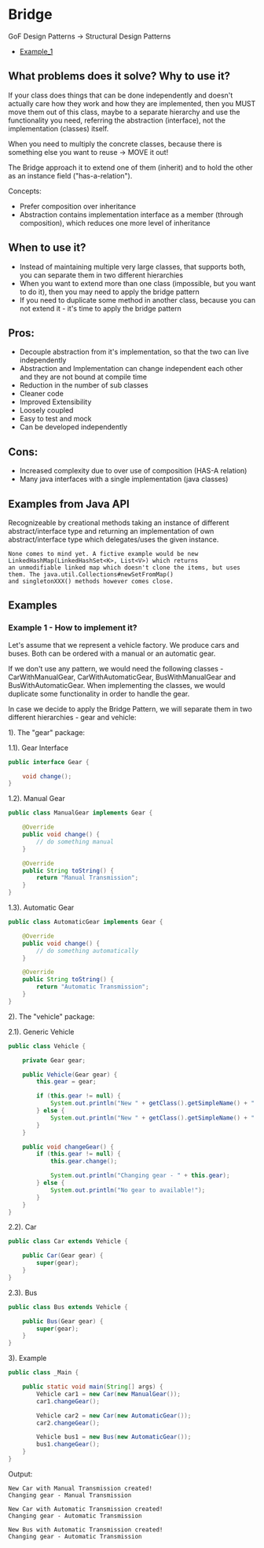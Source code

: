 # Bridge

GoF Design Patterns -> Structural Design Patterns

- [Example_1](https://github.com/Iretha/ebook-design-patterns/tree/master/src/com/smdev/gof/structural/bridge) 

## What problems does it solve? Why to use it?

If your class does things that can be done independently and doesn't actually care how they work and 
how they are implemented, then you MUST move them out of this class, maybe to a separate hierarchy 
and use the functionality you need, referring the abstraction (interface), not the implementation (classes) itself.

When you need to multiply the concrete classes, because there is something else you want to reuse -> MOVE it out!

The Bridge approach it to extend one of them (inherit) and to hold the other as an instance field ("has-a-relation").

Concepts:
- Prefer composition over inheritance
- Abstraction contains implementation interface as a member (through composition), which reduces one more level of inheritance

## When to use it?
- Instead of maintaining multiple very large classes, that supports both, you can separate them in two different hierarchies
- When you want to extend more than one class (impossible, but you want to do it), then you may need to apply the bridge pattern
- If you need to duplicate some method in another class, because you can not extend it - it's time to apply the bridge pattern  

## Pros:
- Decouple abstraction from it's implementation, so that the two can live independently
- Abstraction and Implementation can change independent each other and they are not bound at compile time
- Reduction in the number of sub classes
- Cleaner code
- Improved Extensibility
- Loosely coupled
- Easy to test and mock
- Can be developed independently

## Cons:
- Increased complexity due to over use of composition (HAS-A relation)
- Many java interfaces with a single implementation (java classes)

## Examples from Java API
Recognizeable by creational methods taking an instance of different abstract/interface type 
and returning an implementation of own abstract/interface type which delegates/uses the given instance.
```
None comes to mind yet. A fictive example would be new LinkedHashMap(LinkedHashSet<K>, List<V>) which returns 
an unmodifiable linked map which doesn't clone the items, but uses them. The java.util.Collections#newSetFromMap() 
and singletonXXX() methods however comes close.
```

## Examples

### Example 1 - How to implement it?
Let's assume that we represent a vehicle factory.
We produce cars and buses. Both can be ordered with a manual or an automatic gear.

If we don't use any pattern, we would need the following classes - CarWithManualGear, CarWithAutomaticGear, BusWithManualGear and BusWithAutomaticGear.
When implementing the classes, we would duplicate some functionality in order to handle the gear.

In case we decide to apply the Bridge Pattern, we will separate them in two different hierarchies - gear and vehicle:

1). The "gear" package:

1.1). Gear Interface
```java
public interface Gear {

    void change();
}
```
1.2). Manual Gear
```java
public class ManualGear implements Gear {

    @Override
    public void change() {
        // do something manual
    }

    @Override
    public String toString() {
        return "Manual Transmission";
    }
}
```
1.3). Automatic Gear
```java
public class AutomaticGear implements Gear {

    @Override
    public void change() {
        // do something automatically
    }

    @Override
    public String toString() {
        return "Automatic Transmission";
    }
}
```
2). The "vehicle" package:

2.1). Generic Vehicle
```java
public class Vehicle {

    private Gear gear;

    public Vehicle(Gear gear) {
        this.gear = gear;

        if (this.gear != null) {
            System.out.println("New " + getClass().getSimpleName() + " with " + gear + " created!");
        } else {
            System.out.println("New " + getClass().getSimpleName() + " with no gear created!");
        }
    }

    public void changeGear() {
        if (this.gear != null) {
            this.gear.change();

            System.out.println("Changing gear - " + this.gear);
        } else {
            System.out.println("No gear to available!");
        }
    }
}
```
2.2). Car
```java
public class Car extends Vehicle {

    public Car(Gear gear) {
        super(gear);
    }
}
```
2.3). Bus
```java
public class Bus extends Vehicle {

    public Bus(Gear gear) {
        super(gear);
    }
}
```
3). Example
```java
public class _Main {

    public static void main(String[] args) {
        Vehicle car1 = new Car(new ManualGear());
        car1.changeGear();

        Vehicle car2 = new Car(new AutomaticGear());
        car2.changeGear();

        Vehicle bus1 = new Bus(new AutomaticGear());
        bus1.changeGear();
    }
}
```
Output:
```ssh
New Car with Manual Transmission created!
Changing gear - Manual Transmission

New Car with Automatic Transmission created!
Changing gear - Automatic Transmission

New Bus with Automatic Transmission created!
Changing gear - Automatic Transmission
```
